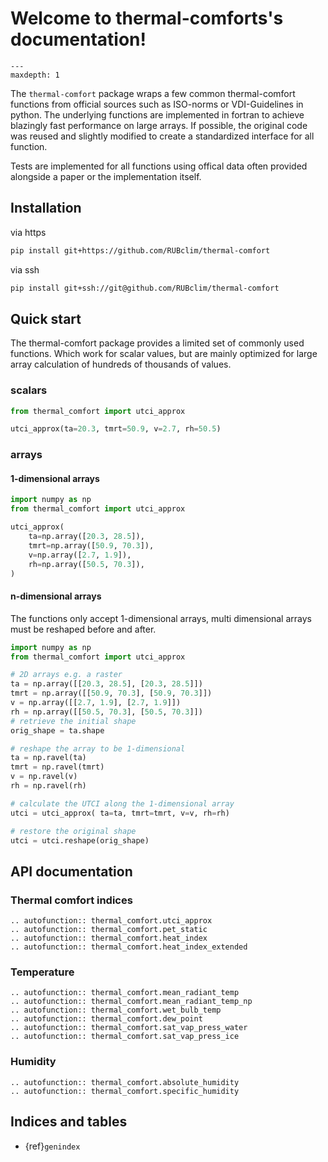 # Welcome to thermal-comforts's documentation!

```{toctree}
---
maxdepth: 1
```

The `thermal-comfort` package wraps a few common thermal-comfort functions from official
sources such as ISO-norms or VDI-Guidelines in python. The underlying functions are
implemented in fortran to achieve blazingly fast performance on large arrays. If
possible, the original code was reused and slightly modified to create a standardized
interface for all function.

Tests are implemented for all functions using offical data often provided alongside a
paper or the implementation itself.

## Installation

via https

```bash
pip install git+https://github.com/RUBclim/thermal-comfort
```

via ssh

```bash
pip install git+ssh://git@github.com/RUBclim/thermal-comfort
```

## Quick start

The thermal-comfort package provides a limited set of commonly used functions. Which
work for scalar values, but are mainly optimized for large array calculation of hundreds
of thousands of values.

### scalars

```python
from thermal_comfort import utci_approx

utci_approx(ta=20.3, tmrt=50.9, v=2.7, rh=50.5)

```

### arrays

#### 1-dimensional arrays

```python
import numpy as np
from thermal_comfort import utci_approx

utci_approx(
    ta=np.array([20.3, 28.5]),
    tmrt=np.array([50.9, 70.3]),
    v=np.array([2.7, 1.9]),
    rh=np.array([50.5, 70.3]),
)

```

#### n-dimensional arrays

The functions only accept 1-dimensional arrays, multi dimensional arrays must be
reshaped before and after.

```python
import numpy as np
from thermal_comfort import utci_approx

# 2D arrays e.g. a raster
ta = np.array([[20.3, 28.5], [20.3, 28.5]])
tmrt = np.array([[50.9, 70.3], [50.9, 70.3]])
v = np.array([[2.7, 1.9], [2.7, 1.9]])
rh = np.array([[50.5, 70.3], [50.5, 70.3]])
# retrieve the initial shape
orig_shape = ta.shape

# reshape the array to be 1-dimensional
ta = np.ravel(ta)
tmrt = np.ravel(tmrt)
v = np.ravel(v)
rh = np.ravel(rh)

# calculate the UTCI along the 1-dimensional array
utci = utci_approx( ta=ta, tmrt=tmrt, v=v, rh=rh)

# restore the original shape
utci = utci.reshape(orig_shape)
```

## API documentation

### Thermal comfort indices

```{eval-rst}
.. autofunction:: thermal_comfort.utci_approx
.. autofunction:: thermal_comfort.pet_static
.. autofunction:: thermal_comfort.heat_index
.. autofunction:: thermal_comfort.heat_index_extended

```

### Temperature

```{eval-rst}
.. autofunction:: thermal_comfort.mean_radiant_temp
.. autofunction:: thermal_comfort.mean_radiant_temp_np
.. autofunction:: thermal_comfort.wet_bulb_temp
.. autofunction:: thermal_comfort.dew_point
.. autofunction:: thermal_comfort.sat_vap_press_water
.. autofunction:: thermal_comfort.sat_vap_press_ice

```

### Humidity

```{eval-rst}
.. autofunction:: thermal_comfort.absolute_humidity
.. autofunction:: thermal_comfort.specific_humidity
```

## Indices and tables

- {ref}`genindex`
